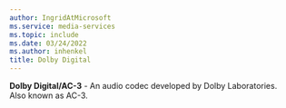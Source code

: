 ```yaml
---
author: IngridAtMicrosoft
ms.service: media-services
ms.topic: include
ms.date: 03/24/2022
ms.author: inhenkel
title: Dolby Digital
---
```


**Dolby Digital/AC-3** - An audio codec developed by Dolby Laboratories.  Also known as AC-3.
